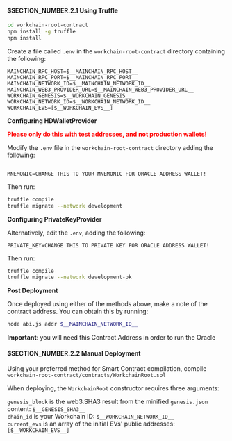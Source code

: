 
#### $__SECTION_NUMBER__.2.1 Using Truffle

```bash
cd workchain-root-contract
npm install -g truffle
npm install
```

Create a file called `.env` in the `workchain-root-contract` directory 
containing the following:

```text
MAINCHAIN_RPC_HOST=$__MAINCHAIN_RPC_HOST__
MAINCHAIN_RPC_PORT=$__MAINCHAIN_RPC_PORT__
MAINCHAIN_NETWORK_ID=$__MAINCHAIN_NETWORK_ID__
MAINCHAIN_WEB3_PROVIDER_URL=$__MAINCHAIN_WEB3_PROVIDER_URL__
WORKCHAIN_GENESIS=$__WORKCHAIN_GENESIS__
WORKCHAIN_NETWORK_ID=$__WORKCHAIN_NETWORK_ID__
WORKCHAIN_EVS=[$__WORKCHAIN_EVS__]
```

**Configuring HDWalletProvider**

<span style="color:red">**Please only do this with test addresses, and not production wallets!**</span>

Modify the `.env` file in the `workchain-root-contract` directory 
adding the following:

```text

MNEMONIC=CHANGE THIS TO YOUR MNEMONIC FOR ORACLE ADDRESS WALLET!
```

Then run:

```bash
truffle compile
truffle migrate --network development
```

**Configuring PrivateKeyProvider**

Alternatively, edit the `.env`, adding the following:

```text
PRIVATE_KEY=CHANGE THIS TO PRIVATE KEY FOR ORACLE ADDRESS WALLET!
```

Then run:

```bash
truffle compile
truffle migrate --network development-pk
```

**Post Deployment**

Once deployed using either of the methods above, make a note of the contract
address. You can obtain this by running:

```bash
node abi.js addr $__MAINCHAIN_NETWORK_ID__
```

**Important**: you will need this Contract Address in order to run the Oracle

#### $__SECTION_NUMBER__.2.2 Manual Deployment

Using your preferred method for Smart Contract compilation, compile
`workchain-root-contract/contracts/WorkchainRoot.sol`

When deploying, the `WorkchainRoot` constructor requires three arguments:

`genesis_block` is the web3.SHA3 result from the minified `genesis.json` content: `$__GENESIS_SHA3__`  
`chain_id` is your Workchain ID: `$__WORKCHAIN_NETWORK_ID__`  
`current_evs` is an array of the initial EVs' public addresses: `[$__WORKCHAIN_EVS__]`

